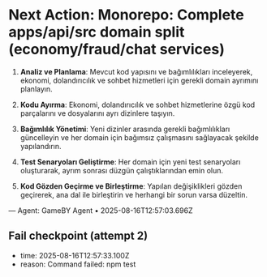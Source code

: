 # Next Action: Monorepo: Complete apps/api/src domain split (economy/fraud/chat services)

1. **Analiz ve Planlama**: Mevcut kod yapısını ve bağımlılıkları inceleyerek, ekonomi, dolandırıcılık ve sohbet hizmetleri için gerekli domain ayrımını planlayın.

2. **Kodu Ayırma**: Ekonomi, dolandırıcılık ve sohbet hizmetlerine özgü kod parçalarını ve dosyalarını ayrı dizinlere taşıyın.

3. **Bağımlılık Yönetimi**: Yeni dizinler arasında gerekli bağımlılıkları güncelleyin ve her domain için bağımsız çalışmasını sağlayacak şekilde yapılandırın.

4. **Test Senaryoları Geliştirme**: Her domain için yeni test senaryoları oluşturarak, ayrım sonrası düzgün çalıştıklarından emin olun.

5. **Kod Gözden Geçirme ve Birleştirme**: Yapılan değişiklikleri gözden geçirerek, ana dal ile birleştirin ve herhangi bir sorun varsa düzeltin.

— Agent: GameBY Agent • 2025-08-16T12:57:03.696Z


## Fail checkpoint (attempt 2)
- time: 2025-08-16T12:57:33.100Z
- reason: Command failed: npm test
